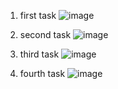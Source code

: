 1) first task
![image](https://github.com/Rangasaisandilya/CodeKaro-bt-day2-Assignment/assets/78152523/e8624196-c17c-4c34-9a3c-058ce0adcc4e)

2) second task
![image](https://github.com/Rangasaisandilya/CodeKaro-bt-day2-Assignment/assets/78152523/c556e859-9177-4e9f-a61e-9055cf0b0101)

3) third task
![image](https://github.com/Rangasaisandilya/CodeKaro-bt-day2-Assignment/assets/78152523/40e9c34a-c64c-49a5-81b7-358e5a82a05c)


4) fourth task
![image](https://github.com/Rangasaisandilya/CodeKaro-bt-day2-Assignment/assets/78152523/b0906489-2780-42c2-a7cc-5d1c18f0a521)


